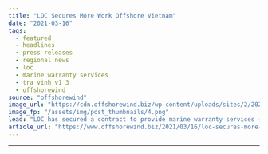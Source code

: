 ```yaml
---
title: "LOC Secures More Work Offshore Vietnam"
date: "2021-03-16"
tags: 
  - featured
  - headlines
  - press releases
  - regional news
  - loc
  - marine warranty services
  - tra vinh v1 3
  - offshorewind
source: "offshorewind"
image_url: "https://cdn.offshorewind.biz/wp-content/uploads/sites/2/2021/03/16100016/LOC-Secures-More-Work-Offshore-Vietnam.png"
image_fp: "/assets/img/post_thumbnails/4.png"
lead: "LOC has secured a contract to provide marine warranty services (MWS) and consultancy for"
article_url: "https://www.offshorewind.biz/2021/03/16/loc-secures-more-work-offshore-vietnam/"
---
```


---

